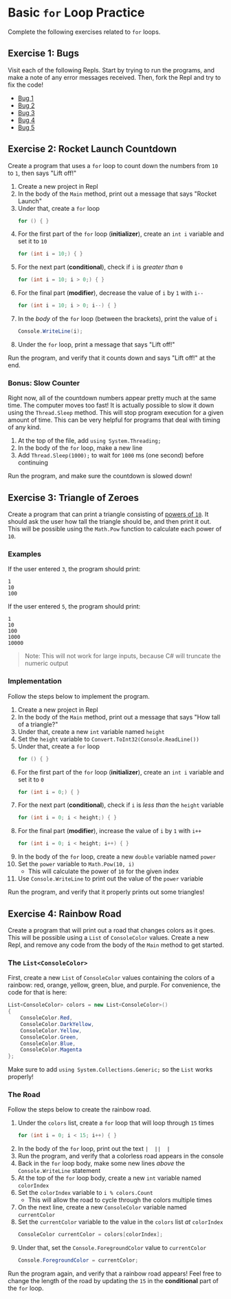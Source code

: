 # Basic `for` Loop Practice
Complete the following exercises related to `for` loops.

## Exercise 1: Bugs
Visit each of the following Repls. Start by trying to run the programs, and make a note of any error messages received. Then, fork the Repl and try to fix the code!

- [Bug 1](https://replit.com/@JosephMaxwell/ForLoopBug1#main.cs)
- [Bug 2](https://replit.com/@JosephMaxwell/ForLoopBug2#main.cs)
- [Bug 3](https://replit.com/@JosephMaxwell/ForLoopBug3#main.cs)
- [Bug 4](https://replit.com/@JosephMaxwell/ForLoopBug4#main.cs)
- [Bug 5](https://replit.com/@JosephMaxwell/ForLoopBug5#main.cs)

## Exercise 2: Rocket Launch Countdown
Create a program that uses a `for` loop to count down the numbers from `10` to `1`, then says "Lift off!"

1. Create a new project in Repl
1. In the body of the `Main` method, print out a message that says "Rocket Launch"
1. Under that, create a `for` loop  
    ```cs
    for () { }
    ```
1. For the first part of the `for` loop (**initializer**), create an `int i` variable and set it to `10`  
    ```cs
    for (int i = 10;) { }
    ```
1. For the next part (**conditional**), check if `i` is _greater than_ `0`  
    ```cs
    for (int i = 10; i > 0;) { }
    ```
1. For the final part (**modifier**), decrease the value of `i` by `1` with `i--`  
    ```cs
    for (int i = 10; i > 0; i--) { }
    ```
1. In the _body_ of the `for` loop (between the brackets), print the value of `i`  
    ```cs
    Console.WriteLine(i);
    ```
1. Under the `for` loop, print a message that says "Lift off!"

Run the program, and verify that it counts down and says "Lift off!" at the end.

### Bonus: Slow Counter
Right now, all of the countdown numbers appear pretty much at the same time. The computer moves too fast! It is actually possible to slow it down using the `Thread.Sleep` method. This will stop program execution for a given amount of time. This can be very helpful for programs that deal with timing of any kind.

1. At the top of the file, add `using System.Threading;`
1. In the body of the `for` loop, make a new line
1. Add `Thread.Sleep(1000);` to wait for `1000` ms (one second) before continuing

Run the program, and make sure the countdown is slowed down!

## Exercise 3: Triangle of Zeroes
Create a program that can print a triangle consisting of [powers of `10`](https://en.wikipedia.org/wiki/Power_of_10). It should ask the user how tall the triangle should be, and then print it out. This will be possible using the `Math.Pow` function to calculate each power of `10`.

### Examples
If the user entered `3`, the program should print:

```
1
10
100
```

If the user entered `5`, the program should print:

```
1
10
100
1000
10000
```

>Note: This will not work for large inputs, because C# will truncate the numeric output

### Implementation
Follow the steps below to implement the program.

1. Create a new project in Repl
1. In the body of the `Main` method, print out a message that says "How tall of a triangle?"
1. Under that, create a new `int` variable named `height`
1. Set the `height` variable to `Convert.ToInt32(Console.ReadLine())`
1. Under that, create a `for` loop  
    ```cs
    for () { }
    ```
1. For the first part of the `for` loop (**initializer**), create an `int i` variable and set it to `0`  
    ```cs
    for (int i = 0;) { }
    ```
1. For the next part (**conditional**), check if `i` is _less than_ the `height` variable  
    ```cs
    for (int i = 0; i < height;) { }
    ```
1. For the final part (**modifier**), increase the value of `i` by `1` with `i++`  
    ```cs
    for (int i = 0; i < height; i++) { }
    ```
1. In the body of the `for` loop, create a new `double` variable named `power`
1. Set the `power` variable to `Math.Pow(10, i)`
    - This will calculate the power of `10` for the given index
1. Use `Console.WriteLine` to print out the value of the `power` variable

Run the program, and verify that it properly prints out some triangles!

## Exercise 4: Rainbow Road
Create a program that will print out a road that changes colors as it goes. This will be possible using a `List` of `ConsoleColor` values. Create a new Repl, and remove any code from the body of the `Main` method to get started.

### The `List<ConsoleColor>`
First, create a new `List` of `ConsoleColor` values containing the colors of a rainbow: red, orange, yellow, green, blue, and purple. For convenience, the code for that is here:

```cs
List<ConsoleColor> colors = new List<ConsoleColor>()
{
    ConsoleColor.Red,
    ConsoleColor.DarkYellow,
    ConsoleColor.Yellow,
    ConsoleColor.Green,
    ConsoleColor.Blue,
    ConsoleColor.Magenta
};
```

Make sure to add `using System.Collections.Generic;` so the `List` works properly!

### The Road
Follow the steps below to create the rainbow road.

1. Under the `colors` list, create a `for` loop that will loop through `15` times
    ```cs
    for (int i = 0; i < 15; i++) { }
    ```
1. In the body of the `for` loop, print out the text `|  ||  |`
1. Run the program, and verify that a colorless road appears in the console
1. Back in the `for` loop body, make some new lines _above_ the `Console.WriteLine` statement
1. At the top of the `for` loop body, create a new `int` variable named `colorIndex`
1. Set the `colorIndex` variable to `i % colors.Count`
    - This will allow the road to cycle through the colors multiple times
1. On the next line, create a new `ConsoleColor` variable named `currentColor`
1. Set the `currentColor` variable to the value in the `colors` list _at_ `colorIndex`  
    ```cs
    ConsoleColor currentColor = colors[colorIndex];
    ```
1. Under that, set the `Console.ForegroundColor` value to `currentColor`  
    ```cs
    Console.ForegroundColor = currentColor;
    ```

Run the program again, and verify that a rainbow road appears! Feel free to change the length of the road by updating the `15` in the **conditional** part of the `for` loop.